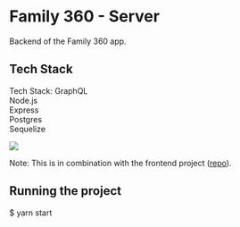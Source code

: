 # Family 360 - Server

Backend of the Family 360 app.

## Tech Stack

Tech Stack:
GraphQL <br/>
Node.js <br/>
Express <br/>
Postgres <br/>
Sequelize <br/>

![](family360.gif)

Note: This is in combination with the frontend project ([repo](https://github.com/seanysdan/family-app-client)).

## Running the project

$ yarn start
